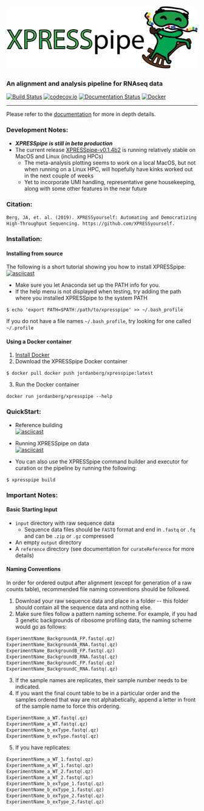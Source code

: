 # ![XPRESSpipe](https://raw.githubusercontent.com/XPRESSyourself/XPRESSpipe/master/docs/content/xpresspipe.png)


### An alignment and analysis pipeline for RNAseq data

[![Build Status](https://travis-ci.org/XPRESSyourself/XPRESSpipe.svg?branch=master)](https://travis-ci.org/XPRESSyourself/XPRESSpipe)
[![codecov.io](https://codecov.io/gh/XPRESSyourself/XPRESSpipe/XPRESSpipe.svg?branch=master)](https://codecov.io/gh/XPRESSyourself/XPRESSpipe)
[![Documentation Status](https://readthedocs.org/projects/xpresspipe/badge/?version=latest)](https://xpresspipe.readthedocs.io/en/latest/?badge=latest)
[![Docker](https://img.shields.io/static/v1.svg?label=docker&message=dowload&color=informational)](https://cloud.docker.com/repository/docker/jordanberg/xpresspipe/general)

-----
Please refer to the [documentation](https://xpresspipe.readthedocs.io/en/latest/?badge=latest) for more in depth details.

### Development Notes:
- <b><i>XPRESSpipe is still in beta production</i></b>  
- The current release [XPRESSpipe-v0.1.4b2](https://github.com/XPRESSyourself/XPRESSpipe/releases/tag/XPRESSpipe-v0.1.4b2) is running relatively stable on MacOS and Linux (including HPCs)
  - The meta-analysis plotting seems to work on a local MacOS, but not when running on a Linux HPC, will hopefully have kinks worked out in the next couple of weeks
  - Yet to incorporate UMI handling, representative gene housekeeping, along with some other features in the near future

### Citation:    
```
Berg, JA, et. al. (2019). XPRESSyourself: Automating and Democratizing High-Throughput Sequencing. https://github.com/XPRESSyourself.
```

### Installation:   
#### Installing from source
The following is a short tutorial showing you how to install XPRESSpipe:   
[![asciicast](https://asciinema.org/a/256347.svg)](https://asciinema.org/a/256347?speed=3)

- Make sure you let Anaconda set up the PATH info for you.
- If the help menu is not displayed when testing, try adding the path where you installed XPRESSpipe to the system PATH
```
$ echo 'export PATH=$PATH:/path/to/xpresspipe' >> ~/.bash_profile
```
If you do not have a file names `~/.bash_profile`, try looking for one called `~/.profile`


#### Using a Docker container
1. [Install Docker](https://docs.docker.com/v17.12/install/)
2. Download the XPRESSpipe Docker container
```
$ docker pull docker push jordanberg/xpresspipe:latest
```
3. Run the Docker container
```
docker run jordanberg/xpresspipe --help
```

### QuickStart:   
- Reference building   
[![asciicast](https://asciinema.org/a/256340.svg)](https://asciinema.org/a/256340?speed=3)

- Running XPRESSpipe on data   
[![asciicast](https://asciinema.org/a/256343.svg)](https://asciinema.org/a/256343?speed=3)

- You can also use the XPRESSpipe command builder and executor for curation or the pipeline by running the following:
```
$ xpresspipe build
```

### Important Notes:    
#### Basic Starting Input
- `input` directory with raw sequence data
  - Sequence data files should be `FASTQ` format and end in `.fastq` or `.fq` and can be `.zip` or `.gz` compressed
- An empty `output` directory
- A `reference` directory (see documentation for `curateReference` for more details)

#### Naming Conventions
In order for ordered output after alignment (except for generation of a raw counts table), recommended file naming conventions should be followed.

1. Download your raw sequence data and place in a folder -- this folder should contain all the sequence data and nothing else.
2. Make sure files follow a pattern naming scheme. For example, if you had 3 genetic backgrounds of ribosome profiling data, the naming scheme would go as follows:
```
ExperimentName_BackgroundA_FP.fastq(.qz)
ExperimentName_BackgroundA_RNA.fastq(.qz)
ExperimentName_BackgroundB_FP.fastq(.qz)
ExperimentName_BackgroundB_RNA.fastq(.qz)
ExperimentName_BackgroundC_FP.fastq(.qz)
ExperimentName_BackgroundC_RNA.fastq(.qz)
```
3. If the sample names are replicates, their sample number needs to be indicated.
4. If you want the final count table to be in a particular order and the samples ordered that way are not alphabetically, append a letter in front of the sample name to force this ordering.
```
ExperimentName_a_WT.fastq(.qz)
ExperimentName_a_WT.fastq(.qz)
ExperimentName_b_exType.fastq(.qz)
ExperimentName_b_exType.fastq(.qz)
```
5. If you have replicates:
```
ExperimentName_a_WT_1.fastq(.qz)
ExperimentName_a_WT_1.fastq(.qz)
ExperimentName_a_WT_2.fastq(.qz)
ExperimentName_a_WT_2.fastq(.qz)
ExperimentName_b_exType_1.fastq(.qz)
ExperimentName_b_exType_1.fastq(.qz)
ExperimentName_b_exType_2.fastq(.qz)
ExperimentName_b_exType_2.fastq(.qz)
```
